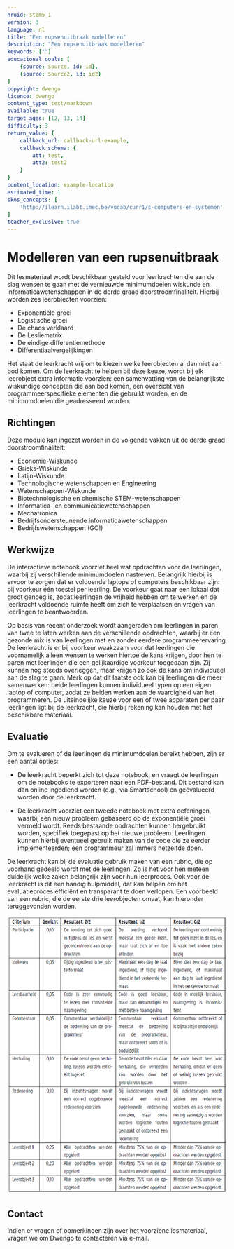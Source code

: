 ```yaml
---
hruid: stem5_1
version: 3
language: nl
title: "Een rupsenuitbraak modelleren"
description: "Een rupsenuitbraak modelleren"
keywords: [""]
educational_goals: [
    {source: Source, id: id}, 
    {source: Source2, id: id2}
]
copyright: dwengo
licence: dwengo
content_type: text/markdown
available: true
target_ages: [12, 13, 14]
difficulty: 3
return_value: {
    callback_url: callback-url-example,
    callback_schema: {
        att: test,
        att2: test2
    }
}
content_location: example-location
estimated_time: 1
skos_concepts: [
    'http://ilearn.ilabt.imec.be/vocab/curr1/s-computers-en-systemen'
]
teacher_exclusive: true
---
```

# Modelleren van een rupsenuitbraak

Dit lesmateriaal wordt beschikbaar gesteld voor leerkrachten die aan de slag wensen te gaan met de vernieuwde minimumdoelen wiskunde en informaticawetenschappen in de derde graad doorstroomfinaliteit. Hierbij worden zes leerobjecten voorzien:

- Exponentiële groei
- Logistische groei
- De chaos verklaard
- De Lesliematrix
- De eindige differentiemethode
- Differentiaalvergelijkingen

Het staat de leerkracht vrij om te kiezen welke leerobjecten al dan niet aan bod komen. Om de leerkracht te helpen bij deze keuze, wordt bij elk leerobject extra informatie voorzien: een samenvatting van de belangrijkste wiskundige concepten die aan bod komen, een overzicht van programmeerspecifieke elementen die gebruikt worden, en de minimumdoelen die geadresseerd worden.

## Richtingen

Deze module kan ingezet worden in de volgende vakken uit de derde graad doorstroomfinaliteit:

- Economie-Wiskunde
- Grieks-Wiskunde
- Latijn-Wiskunde
- Technologische wetenschappen en Engineering
- Wetenschappen-Wiskunde
- Biotechnologische en chemische STEM-wetenschappen
- Informatica- en communicatiewetenschappen
- Mechatronica
- Bedrijfsondersteunende informaticawetenschappen
- Bedrijfswetenschappen (GO!)

## Werkwijze

De interactieve notebook voorziet heel wat opdrachten voor de leerlingen, waarbij zij verschillende minimumdoelen nastreven. Belangrijk hierbij is ervoor te zorgen dat er voldoende laptops of computers beschikbaar zijn: bij voorkeur één toestel per leerling. De voorkeur gaat naar een lokaal dat groot genoeg is, zodat leerlingen de vrijheid hebben om te werken en de leerkracht voldoende ruimte heeft om zich te verplaatsen en vragen van leerlingen te beantwoorden.

Op basis van recent onderzoek wordt aangeraden om leerlingen in paren van twee te laten werken aan de verschillende opdrachten, waarbij er een gezonde mix is van leerlingen met en zonder eerdere programmeerervaring. De leerkracht is er bij voorkeur waakzaam voor dat leerlingen die voornamelijk alleen wensen te werken hiertoe de kans krijgen, door hen te paren met leerlingen die een gelijkaardige voorkeur toegedaan zijn. Zij kunnen nog steeds overleggen, maar krijgen zo ook de kans om individueel aan de slag te gaan. Merk op dat dit laatste ook kan bij leerlingen die meer samenwerken: beide leerlingen kunnen individueel typen op een eigen laptop of computer, zodat ze beiden werken aan de vaardigheid van het programmeren. De uiteindelijke keuze voor een of twee apparaten per paar leerlingen ligt bij de leerkracht, die hierbij rekening kan houden met het beschikbare materiaal.

## Evaluatie

 Om te evalueren of de leerlingen de minimumdoelen bereikt hebben, zijn er een aantal opties:

- De leerkracht beperkt zich tot deze notebook, en vraagt de leerlingen om de notebooks te exporteren naar een PDF-bestand. Dit bestand kan dan online ingediend worden (e.g., via Smartschool) en geëvalueerd worden door de leerkracht.

- De leerkracht voorziet een tweede notebook met extra oefeningen, waarbij een nieuw probleem gebaseerd op de exponentiële groei vermeld wordt. Reeds bestaande opdrachten kunnen hergebruikt worden, specifiek toegepast op het nieuwe probleem. Leerlingen kunnen hierbij eventueel gebruik maken van de code die ze eerder implementeerden; een programmeur zal immers hetzelfde doen.

De leerkracht kan bij de evaluatie gebruik maken van een rubric, die op voorhand gedeeld wordt met de leerlingen. Zo is het voor hen meteen duidelijk welke zaken belangrijk zijn voor hun leerproces. Ook voor de leerkracht is dit een handig hulpmiddel, dat kan helpen om het evaluatieproces efficiënt en transparant te doen verlopen. Een voorbeeld van een rubric, die de eerste drie leerobjecten omvat, kan hieronder teruggevonden worden.

![Rubric](embed/rubric.png "Rubric")

## Contact

Indien er vragen of opmerkingen zijn over het voorziene lesmateriaal, vragen we om Dwengo te contacteren via e-mail.
